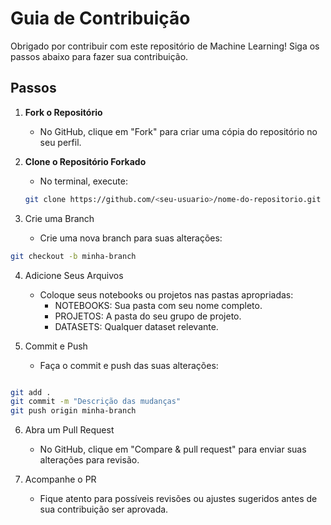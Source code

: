 # Guia de Contribuição

Obrigado por contribuir com este repositório de Machine Learning! Siga os passos abaixo para fazer sua contribuição.

## Passos

1. **Fork o Repositório**
   - No GitHub, clique em "Fork" para criar uma cópia do repositório no seu perfil.

2. **Clone o Repositório Forkado**
   - No terminal, execute: 
   ```bash
   git clone https://github.com/<seu-usuario>/nome-do-repositorio.git
   ```

3. Crie uma Branch
   - Crie uma nova branch para suas alterações:
  ```bash
git checkout -b minha-branch
```
4. Adicione Seus Arquivos
   - Coloque seus notebooks ou projetos nas pastas apropriadas:
     - NOTEBOOKS: Sua pasta com seu nome completo.
     - PROJETOS: A pasta do seu grupo de projeto.
     - DATASETS: Qualquer dataset relevante.

5. Commit e Push

   - Faça o commit e push das suas alterações:

```bash

git add .
git commit -m "Descrição das mudanças"
git push origin minha-branch
```
6. Abra um Pull Request

    - No GitHub, clique em "Compare & pull request" para enviar suas alterações para revisão.

7. Acompanhe o PR

    - Fique atento para possíveis revisões ou ajustes sugeridos antes de sua contribuição ser aprovada.
